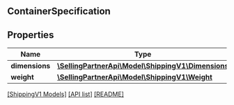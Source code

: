 ## ContainerSpecification

## Properties

Name | Type | Description | Notes
------------ | ------------- | ------------- | -------------
**dimensions** | [**\SellingPartnerApi\Model\ShippingV1\Dimensions**](Dimensions.md) |  |
**weight** | [**\SellingPartnerApi\Model\ShippingV1\Weight**](Weight.md) |  |

[[ShippingV1 Models]](../) [[API list]](../../Api) [[README]](../../../README.md)
